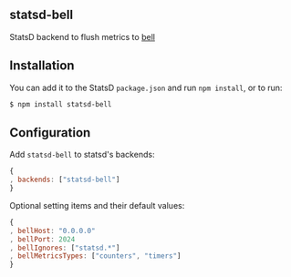 statsd-bell
------------

StatsD backend to flush metrics to [bell](https://github.com/eleme/bell.git)

Installation
--------------

You can add it to the StatsD `package.json` and run `npm install`, or to run:

```bash
$ npm install statsd-bell
```

Configuration
-------------

Add `statsd-bell` to statsd's backends:

```js
{
, backends: ["statsd-bell"]
}
```

Optional setting items and their default values:

```js
{
, bellHost: "0.0.0.0"
, bellPort: 2024
, bellIgnores: ["statsd.*"]
, bellMetricsTypes: ["counters", "timers"]
}
```

